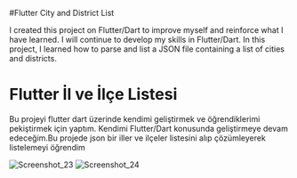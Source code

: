 #Flutter City and District List

I created this project on Flutter/Dart to improve myself and reinforce what I have learned. I will continue to develop my skills in Flutter/Dart. In this project, I learned how to parse and list a JSON file containing a list of cities and districts.

# Flutter İl ve İlçe Listesi

Bu projeyi flutter dart üzerinde kendimi geliştirmek ve öğrendiklerimi pekiştirmek için yaptım. Kendimi Flutter/Dart konusunda geliştirmeye devam edeceğim.Bu projede json bir iller ve ilçeler listesini alıp çözümleyerek listelemeyi öğrendim

![Screenshot_23](https://github.com/TurKLoJeN/flutter_iller_ve_ilceler/assets/32311900/c82f7ee9-6b50-4540-8b79-e99009647175)
![Screenshot_24](https://github.com/TurKLoJeN/flutter_iller_ve_ilceler/assets/32311900/67a1628b-3575-4c21-853a-703252313579)
